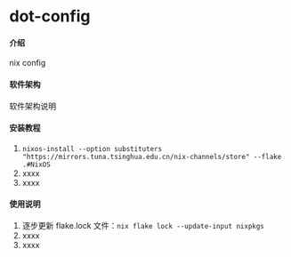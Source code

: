 # dot-config

#### 介绍
nix config

#### 软件架构
软件架构说明


#### 安装教程

1.  `nixos-install --option substituters "https://mirrors.tuna.tsinghua.edu.cn/nix-channels/store" --flake .#NixOS`
2.  xxxx
3.  xxxx

#### 使用说明

1.  逐步更新 flake.lock 文件：`nix flake lock --update-input nixpkgs`
2.  xxxx
3.  xxxx

